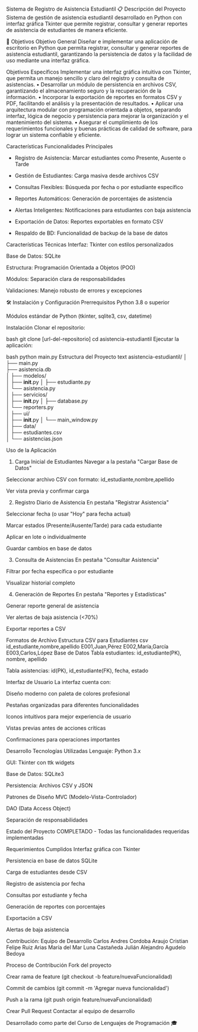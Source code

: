 Sistema de Registro de Asistencia Estudiantil
📋 Descripción del Proyecto
Sistema de gestión de asistencia estudiantil desarrollado en Python con interfaz gráfica Tkinter que permite registrar, consultar y generar reportes de asistencia de estudiantes de manera eficiente.

🎯 Objetivos
Objetivo General
Diseñar e implementar una aplicación de escritorio en Python que permita registrar, consultar 
y generar reportes de asistencia estudiantil, garantizando la persistencia de datos y la facilidad 
de uso mediante una interfaz gráfica. 

Objetivos Específicos
 Implementar una interfaz gráfica intuitiva con Tkinter, que permita un manejo 
sencillo y claro del registro y consulta de asistencias. 
• Desarrollar un módulo de persistencia en archivos CSV, garantizando el 
almacenamiento seguro y la recuperación de la información. 
• Incorporar la exportación de reportes en formatos CSV y PDF, facilitando el 
análisis y la presentación de resultados. 
• Aplicar una arquitectura modular con programación orientada a objetos, separando 
interfaz, lógica de negocio y persistencia para mejorar la organización y el 
mantenimiento del sistema. 
• Asegurar el cumplimiento de los requerimientos funcionales y buenas prácticas de 
calidad de software, para lograr un sistema confiable y eficiente. 

Características
Funcionalidades Principales
- Registro de Asistencia: Marcar estudiantes como Presente, Ausente o Tarde

- Gestión de Estudiantes: Carga masiva desde archivos CSV

- Consultas Flexibles: Búsqueda por fecha o por estudiante específico

- Reportes Automáticos: Generación de porcentajes de asistencia

- Alertas Inteligentes: Notificaciones para estudiantes con baja asistencia

- Exportación de Datos: Reportes exportables en formato CSV

- Respaldo de BD: Funcionalidad de backup de la base de datos

Características Técnicas
Interfaz: Tkinter con estilos personalizados

Base de Datos: SQLite 

Estructura: Programación Orientada a Objetos (POO)

Módulos: Separación clara de responsabilidades

Validaciones: Manejo robusto de errores y excepciones

🛠️ Instalación y Configuración
Prerrequisitos
Python 3.8 o superior

Módulos estándar de Python (tkinter, sqlite3, csv, datetime)

Instalación
Clonar el repositorio:

bash
git clone [url-del-repositorio]
cd asistencia-estudiantil
Ejecutar la aplicación:

bash
python main.py
Estructura del Proyecto
text
asistencia-estudiantil/
│
├── main.py                 
├── asistencia.db           
│
├── modelos/               
│   ├── __init__.py
│   ├── estudiante.py      
│   └── asistencia.py       
│
├── servicios/              
│   ├── __init__.py
│   ├── database.py         
│   └── reporters.py        
│
├── ui/                    
│   ├── __init__.py
│   └── main_window.py      
│
├── data/                   
│   ├── estudiantes.csv     
│   └── asistencias.json

    
Uso de la Aplicación
1. Carga Inicial de Estudiantes
Navegar a la pestaña "Cargar Base de Datos"

Seleccionar archivo CSV con formato: id_estudiante,nombre,apellido

Ver vista previa y confirmar carga

2. Registro Diario de Asistencia
En pestaña "Registrar Asistencia"

Seleccionar fecha (o usar "Hoy" para fecha actual)

Marcar estados (Presente/Ausente/Tarde) para cada estudiante

Aplicar en lote o individualmente

Guardar cambios en base de datos

3. Consulta de Asistencias
En pestaña "Consultar Asistencia"

Filtrar por fecha específica o por estudiante

Visualizar historial completo

4. Generación de Reportes
En pestaña "Reportes y Estadísticas"

Generar reporte general de asistencia

Ver alertas de baja asistencia (<70%)

Exportar reportes a CSV

Formatos de Archivo
Estructura CSV para Estudiantes
csv
id_estudiante,nombre,apellido
E001,Juan,Pérez
E002,María,García
E003,Carlos,López
Base de Datos
Tabla estudiantes: id_estudiante(PK), nombre, apellido

Tabla asistencias: id(PK), id_estudiante(FK), fecha, estado

Interfaz de Usuario
La interfaz cuenta con:

Diseño moderno con paleta de colores profesional

Pestañas organizadas para diferentes funcionalidades

Iconos intuitivos para mejor experiencia de usuario

Vistas previas antes de acciones críticas

Confirmaciones para operaciones importantes

Desarrollo
Tecnologías Utilizadas
Lenguaje: Python 3.x

GUI: Tkinter con ttk widgets

Base de Datos: SQLite3

Persistencia: Archivos CSV y JSON

Patrones de Diseño
MVC (Modelo-Vista-Controlador)

DAO (Data Access Object)

Separación de responsabilidades

Estado del Proyecto
COMPLETADO - Todas las funcionalidades requeridas implementadas

Requerimientos Cumplidos
Interfaz gráfica con Tkinter

Persistencia en base de datos SQLite

Carga de estudiantes desde CSV

Registro de asistencia por fecha

Consultas por estudiante y fecha

Generación de reportes con porcentajes

Exportación a CSV

Alertas de baja asistencia

Contribución:
Equipo de Desarrollo
Carlos Andres Cordoba Araujo
Cristian Felipe Ruiz Arias
María del Mar Luna Castañeda
Julián Alejandro Agudelo Bedoya

Proceso de Contribución
Fork del proyecto

Crear rama de feature (git checkout -b feature/nuevaFuncionalidad)

Commit de cambios (git commit -m 'Agregar nueva funcionalidad')

Push a la rama (git push origin feature/nuevaFuncionalidad)

Crear Pull Request
Contactar al equipo de desarrollo

Desarrollado como parte del Curso de Lenguajes de Programación 🎓
